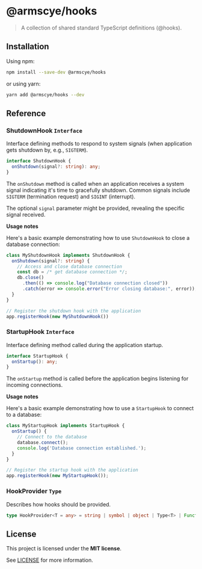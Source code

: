 # @armscye/hooks

> A collection of shared standard TypeScript definitions (@hooks).

## Installation

Using npm:

```sh
npm install --save-dev @armscye/hooks
```

or using yarn:

```sh
yarn add @armscye/hooks --dev
```

## Reference

### ShutdownHook `Interface`

Interface defining methods to respond to system signals (when application gets shutdown by, e.g., `SIGTERM`).

```ts
interface ShutdownHook {
  onShutdown(signal?: string): any;
}
```

The `onShutdown` method is called when an application receives a system signal indicating it's time to gracefully shutdown. Common signals include `SIGTERM` (termination request) and `SIGINT` (interrupt).

The optional `signal` parameter might be provided, revealing the specific signal received.

**Usage notes**

Here's a basic example demonstrating how to use `ShutdownHook` to close a database connection:

```ts
class MyShutdownHook implements ShutdownHook {
  onShutdown(signal?: string) {
    // Access and close database connection
    const db = /* get database connection */;
    db.close()
      .then(() => console.log("Database connection closed"))
      .catch(error => console.error("Error closing database:", error));
  }
}

// Register the shutdown hook with the application
app.registerHook(new MyShutdownHook())
```

### StartupHook `Interface`

Interface defining method called during the application startup.

```ts
interface StartupHook {
  onStartup(): any;
}
```

The `onStartup` method is called before the application begins listening for incoming connections.

**Usage notes**

Here's a basic example demonstrating how to use a `StartupHook` to connect to a database:

```ts
class MyStartupHook implements StartupHook {
  onStartup() {
    // Connect to the database
    database.connect();
    console.log('Database connection established.');
  }
}

// Register the startup hook with the application
app.registerHook(new MyStartupHook());
```

### HookProvider `Type`

Describes how hooks should be provided.

```ts
type HookProvider<T = any> = string | symbol | object | Type<T> | Function;
```

## License

This project is licensed under the **MIT license**.

See [LICENSE](LICENSE) for more information.
